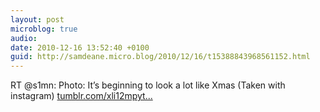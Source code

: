 ```yaml
---
layout: post
microblog: true
audio: 
date: 2010-12-16 13:52:40 +0100
guid: http://samdeane.micro.blog/2010/12/16/t15388843968561152.html
---
```

RT @s1mn: Photo: It’s beginning to look a lot like Xmas (Taken with instagram) [tumblr.com/xli12mpyt...](http://tumblr.com/xli12mpyt4)
